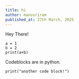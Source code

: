 ```yaml
---
title: hi
author: manosriram
published_at: 27th March, 2025
---
```


Hey There!
```
a = 1
b = 2
print(a+b)
```

Codeblocks are in python.

```
print("another code block!")
```
